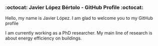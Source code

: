 ### :octocat: Javier López Bértolo - GitHub Profile :octocat:

Hello, my name is Javier López. I am glad to welcome you to my GitHub profile

I am currently working as a PhD researcher. My main line of research is about energy efficiency on buildings.

<!--
**JaviLoBe/JaviLoBe** is a ✨ _special_ ✨ repository because its `README.md` (this file) appears on your GitHub profile.

Here are some ideas to get you started:

- 🔭 I’m currently working on ...
- 🌱 I’m currently learning ...
- 👯 I’m looking to collaborate on ...
- 🤔 I’m looking for help with ...
- 💬 Ask me about ...
- 📫 How to reach me: ...
- 😄 Pronouns: ...
- ⚡ Fun fact: ...
-->
